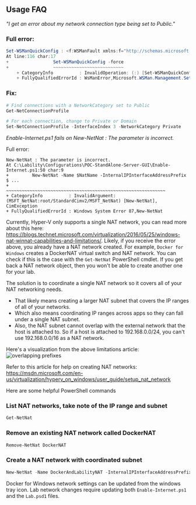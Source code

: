 ## Usage FAQ

*"I get an error about my network connection type being set to Public."*

### Full error:

```powershell
Set-WSManQuickConfig : <f:WSManFault xmlns:f="http://schemas.microsoft.com/wbem/wsman/1/wsmanfault" Code="2150859113" Machine="localhost"><f:Message><f:ProviderFault provider="Config provider" path="%systemroot%\system32\WsmSvc.dll"><f:WSManFault xmlns:f="http://schemas.microsoft.com/wbem/wsman/1/wsmanfault" Code="2150859113" Machine="tablet"><f:Message>WinRM firewall exception will not work since one of the network connection types on this machine is set to Public. Change the network connection type to either Domain or Private and try again. </f:Message></f:WSManFault></f:ProviderFault></f:Message></f:WSManFault>
At line:116 char:17
+                 Set-WSManQuickConfig -force
+                 ~~~~~~~~~~~~~~~~~~~~~~~~~~~
    + CategoryInfo          : InvalidOperation: (:) [Set-WSManQuickConfig], InvalidOperationException
    + FullyQualifiedErrorId : WsManError,Microsoft.WSMan.Management.SetWSManQuickConfigCommand
```

### Fix:

```powershell
# Find connections with a NetworkCategory set to Public
Get-NetConnectionProfile

# For each connection, change to Private or Domain
Set-NetConnectionProfile -InterfaceIndex 3 -NetworkCategory Private
```

*Enable-Internet.ps1 fails on New-NetNat : The parameter is incorrect.*

Full error:

```text
New-NetNat : The parameter is incorrect.
At C:\Lability\Configurations\POC-StandAlone-Server-GUI\Enable-Internet.ps1:50 char:9
+         New-NetNat -Name $NatName -InternalIPInterfaceAddressPrefix $ ...
+         ~~~~~~~~~~~~~~~~~~~~~~~~~~~~~~~~~~~~~~~~~~~~~~~~~~~~~~~~~~~~~
+ CategoryInfo          : InvalidArgument: (MSFT_NetNat:root/StandardCimv2/MSFT_NetNat) [New-NetNat], CimException
+ FullyQualifiedErrorId : Windows System Error 87,New-NetNat
```

Currently, Hyper-V only supports a single NAT network, you can read more about this here:
https://blogs.technet.microsoft.com/virtualization/2016/05/25/windows-nat-winnat-capabilities-and-limitations/.
Likely, if you receive the error above, you already have a NAT network created.
For example, `Docker for Windows` creates a DockerNAT virtual switch and NAT network.
You can check if this is the case with the `Get-NetNat` PowerShell cmdlet.
If you get back a NAT network object, then you won't be able to create another one for your lab.

The solution is to coordinate a single NAT network so it covers all of your NAT networking needs.
- That likely means creating a larger NAT subnet that covers the IP ranges of all of your networks.
- Which also means coordinating IP ranges across apps so they can fall under a single NAT subnet.
- Also, the NAT subnet cannot overlap with the external network that the host is attached to. So if a host is attached to 192.168.0.0/24, you can't use 192.168.0.0/16 as a NAT network.

Here's a visualization from the above limitations article:
![overlapping prefixes](https://msdnshared.blob.core.windows.net/media/2016/05/Overlapping-Internal-Prefixes.jpg)

Refer to this article for help on creating NAT networks: https://msdn.microsoft.com/en-us/virtualization/hyperv_on_windows/user_guide/setup_nat_network

Here are some helpful PowerShell commands

### List NAT networks, take note of the IP range and subnet

```powershell
Get-NetNat
```

### Remove an existing NAT network called DockerNAT

```powershell
Remove-NetNat DockerNAT
```

### Create a NAT network with coordinated subnet

```powershell
New-NetNat -Name DockerAndLabilityNAT -InternalIPInterfaceAddressPrefix "10.10.0.0/16"
```

Docker for Windows network settings can be updated from the windows tray icon. Lab network changes require updating both `Enable-Internet.ps1` and the `Lab.psd1` files.
